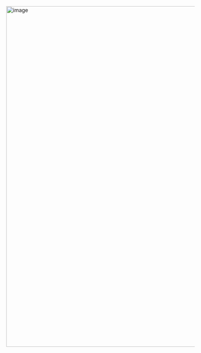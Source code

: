 
<img width="911" alt="image" src="https://user-images.githubusercontent.com/46626581/175103924-90373f1b-bef6-435d-872a-622a34e1e348.png">
